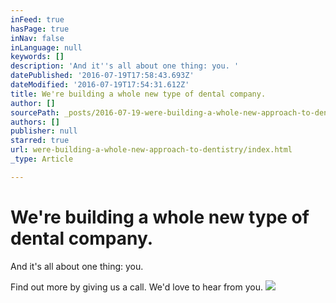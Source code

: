 ```yaml
---
inFeed: true
hasPage: true
inNav: false
inLanguage: null
keywords: []
description: 'And it''s all about one thing: you. '
datePublished: '2016-07-19T17:58:43.693Z'
dateModified: '2016-07-19T17:54:31.612Z'
title: We're building a whole new type of dental company.
author: []
sourcePath: _posts/2016-07-19-were-building-a-whole-new-approach-to-dentistry.md
authors: []
publisher: null
starred: true
url: were-building-a-whole-new-approach-to-dentistry/index.html
_type: Article

---
```

# We're building a whole new type of dental company.

And it's all about one thing: you. 

Find out more by giving us a call. We'd love to hear from you.
![](https://the-grid-user-content.s3-us-west-2.amazonaws.com/9fa8d7bf-8f9b-4f5e-b8cd-1bbc4c0d87f1.jpg)